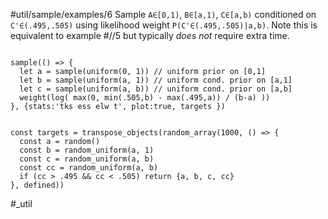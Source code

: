 #util/sample/examples/6 Sample `A∈[0,1)`, `B∈[a,1)`, `C∈[a,b)` conditioned on `C'∈(.495,.505)` using likelihood weight `P(C'∈(.495,.505)|a,b)`. Note this is equivalent to example #//5 but typically _does not_ require extra time.
```js:js_input

sample(() => {
  let a = sample(uniform(0, 1)) // uniform prior on [0,1]
  let b = sample(uniform(a, 1)) // uniform cond. prior on [a,1]
  let c = sample(uniform(a, b)) // uniform cond. prior on [a,b]
  weight(log( max(0, min(.505,b) - max(.495,a)) / (b-a) ))
}, {stats:'tks ess elw t', plot:true, targets })

```
```js:js_removed

const targets = transpose_objects(random_array(1000, () => {
  const a = random()
  const b = random_uniform(a, 1)
  const c = random_uniform(a, b)
  const cc = random_uniform(a, b)
  if (cc > .495 && cc < .505) return {a, b, c, cc}
}, defined))

```
#_util